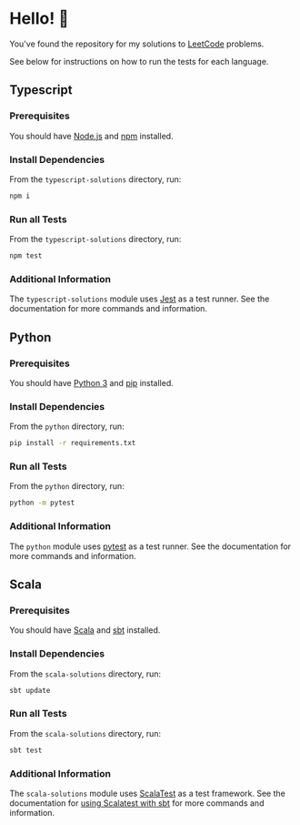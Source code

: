 # Hello! 👋

You've found the repository for my solutions to [LeetCode](https://leetcode.com/) problems.

See below for instructions on how to run the tests for each language.

## Typescript

### Prerequisites
 
You should have [Node.js](https://nodejs.org/en/) and [npm](https://www.npmjs.com/) installed.

### Install Dependencies

From the `typescript-solutions` directory, run:
```bash
npm i
```

### Run all Tests

From the `typescript-solutions` directory, run:
```bash
npm test
```

### Additional Information

The `typescript-solutions` module uses [Jest](https://jestjs.io/) as a test runner. See the documentation for more 
commands and information.

## Python

### Prerequisites

You should have [Python 3](https://www.python.org/downloads/) and [pip](https://pypi.org/project/pip/) installed.

### Install Dependencies

From the `python` directory, run:
```bash
pip install -r requirements.txt
```

### Run all Tests

From the `python` directory, run:
```bash
python -m pytest
```

### Additional Information

The `python` module uses [pytest](https://docs.pytest.org/en/stable/) as a test runner. See the
documentation for more commands and information.

## Scala

### Prerequisites

You should have [Scala](https://www.scala-lang.org) and [sbt](https://www.scala-sbt.org/) installed.

### Install Dependencies

From the `scala-solutions` directory, run:
```bash
sbt update
```

### Run all Tests

From the `scala-solutions` directory, run:
```bash
sbt test
```

### Additional Information

The `scala-solutions` module uses [ScalaTest](https://www.scalatest.org/) as a test framework. See the documentation for
[using Scalatest with sbt](https://www.scalatest.org/user_guide/using_scalatest_with_sbt) for more commands and information.
